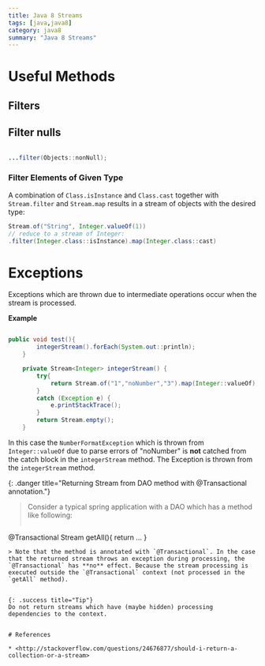 ```yaml
---
title: Java 8 Streams
tags: [java,java8]
category: java8
summary: "Java 8 Streams"
---
```


# Useful Methods

## Filters

## Filter nulls

~~~ java

...filter(Objects::nonNull);
~~~

### Filter Elements of Given Type

A combination of `Class.isInstance` and `Class.cast` together with `Stream.filter` and `Stream.map` results in a stream of objects with the desired type:

~~~ java
Stream.of("String", Integer.valueOf(1))
// reduce to a stream of Integer:
.filter(Integer.class::isInstance).map(Integer.class::cast)
~~~

# Exceptions

Exceptions which are thrown due to intermediate operations occur when the stream is processed.

**Example** 

~~~java

public void test(){
		integerStream().forEach(System.out::println);
	}

	private Stream<Integer> integerStream() {
		try{
			return Stream.of("1","noNumber","3").map(Integer::valueOf);
		}
		catch (Exception e) {
			e.printStackTrace();
		}
		return Stream.empty();
	}
~~~

In this case the `NumberFormatException` which is thrown from `Integer::valueOf` due to parse errors of "noNumber" is **not** catched from the catch block in the `integerStream` method. The Exception is thrown from the `integerStream` method.

{: .danger title="Returning Stream from DAO method with @Transactional annotation."}
> Consider a typical spring application with a DAO which has a method like following: 
> ~~~java
@Transactional
Stream<Person> getAll(){
	return ...
}
~~~
> Note that the method is annotated with `@Transactional`. In the case that the returned stream throws an exception during processing, the `@Transactional` has **no** effect. Because the stream processing is executed outside the `@Transactional` context (not processed in the `getAll` method).


{: .success title="Tip"}
Do not return streams which have (maybe hidden) processing dependencies to the context.


# References

* <http://stackoverflow.com/questions/24676877/should-i-return-a-collection-or-a-stream>